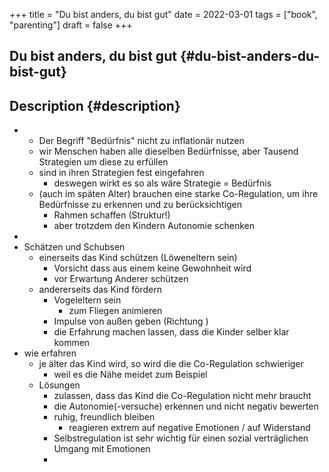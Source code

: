 +++
title = "Du bist anders, du bist gut"
date = 2022-03-01
tags = ["book", "parenting"]
draft = false
+++

## Du bist anders, du bist gut {#du-bist-anders-du-bist-gut}


## Description {#description}

-   -   Der Begriff "Bedürfnis" nicht zu inflationär nutzen
    -   wir Menschen haben alle dieselben Bedürfnisse, aber Tausend Strategien um diese zu erfüllen
    -   sind in ihren Strategien fest eingefahren
        -   deswegen wirkt es so als wäre Strategie = Bedürfnis
    -   (auch im späten Alter) brauchen eine starke Co-Regulation, um ihre Bedürfnisse zu erkennen und zu berücksichtigen
        -   Rahmen schaffen (Struktur!)
        -   aber trotzdem den Kindern Autonomie schenken
-
-   Schätzen und Schubsen
    -   einerseits das Kind schützen (Löweneltern sein)
        -   Vorsicht dass aus einem keine Gewohnheit wird
        -   vor Erwartung Anderer schützen
    -   andererseits das Kind fördern
        -   Vogeleltern sein
            -   zum Fliegen animieren
        -   Impulse von außen geben (Richtung )
        -   die Erfahrung machen lassen, dass die Kinder selber klar kommen
-   wie erfahren
    -   je älter das Kind wird, so wird die die Co-Regulation schwieriger
        -   weil es die Nähe meidet zum Beispiel
    -   Lösungen
        -   zulassen, dass das Kind die Co-Regulation nicht mehr braucht
        -   die Autonomie(-versuche) erkennen und nicht negativ bewerten
        -   ruhig, freundlich bleiben
            -   reagieren extrem auf negative Emotionen / auf Widerstand
        -   Selbstregulation ist sehr wichtig für einen sozial verträglichen Umgang mit Emotionen
        -